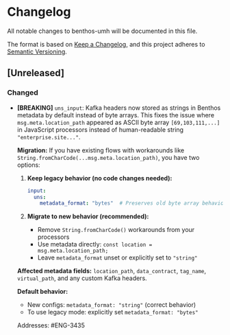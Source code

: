 # Changelog

All notable changes to benthos-umh will be documented in this file.

The format is based on [Keep a Changelog](https://keepachangelog.com/en/1.0.0/),
and this project adheres to [Semantic Versioning](https://semver.org/spec/v2.0.0.html).

## [Unreleased]

### Changed

- **[BREAKING]** `uns_input`: Kafka headers now stored as strings in Benthos metadata by default instead of byte arrays. This fixes the issue where `msg.meta.location_path` appeared as ASCII byte array `[69,103,111,...]` in JavaScript processors instead of human-readable string `"enterprise.site..."`.

  **Migration:** If you have existing flows with workarounds like `String.fromCharCode(...msg.meta.location_path)`, you have two options:

  1. **Keep legacy behavior (no code changes needed):**
     ```yaml
     input:
       uns:
         metadata_format: "bytes"  # Preserves old byte array behavior
     ```

  2. **Migrate to new behavior (recommended):**
     - Remove `String.fromCharCode()` workarounds from your processors
     - Use metadata directly: `const location = msg.meta.location_path;`
     - Leave `metadata_format` unset or explicitly set to `"string"`

  **Affected metadata fields:** `location_path`, `data_contract`, `tag_name`, `virtual_path`, and any custom Kafka headers.

  **Default behavior:**
  - New configs: `metadata_format: "string"` (correct behavior)
  - To use legacy mode: explicitly set `metadata_format: "bytes"`

  Addresses: #ENG-3435
